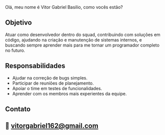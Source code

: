 Olá, meu nome é Vitor Gabriel Basilio, como vocês estão?

## Objetivo  
Atuar como desenvolvedor dentro do squad, contribuindo com soluções em código, ajudando na criação e manutenção de sistemas internos, e buscando sempre aprender mais para me tornar um programador completo no futuro.

## Responsabilidades  
- Ajudar na correção de bugs simples.  
- Participar de reuniões de planejamento.  
- Apoiar o time em testes de funcionalidades.  
- Aprender com os membros mais experientes da equipe.  

## Contato  
📧 vitorgabriel162@gmail.com 
---
